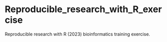 # Reproducible_research_with_R_exercise
Reproducible research with R (2023) bioinformatics training exercise.
